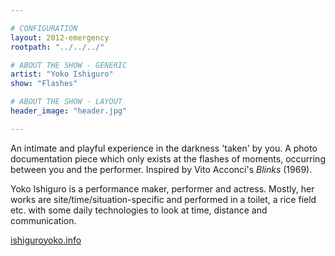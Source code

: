 ```yaml
---

# CONFIGURATION
layout: 2012-emergency
rootpath: "../../../"

# ABOUT THE SHOW - GENERIC
artist: "Yoko Ishiguro"
show: "Flashes"

# ABOUT THE SHOW - LAYOUT
header_image: "header.jpg"

---
```


An intimate and playful experience in the darkness 'taken' by you. A photo documentation piece which only exists at the flashes of moments, occurring between you and the performer. Inspired by Vito Acconci's *Blinks* (1969).    

Yoko Ishiguro is a performance maker, performer and actress. Mostly, her works are site/time/situation-specific and performed in a toilet, a rice field etc. with some daily technologies to look at time, distance and communication.
    
[ishiguroyoko.info](http://ishiguroyoko.info/iroiro/)  